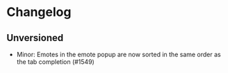 # Changelog

## Unversioned
- Minor: Emotes in the emote popup are now sorted in the same order as the tab completion (#1549)

